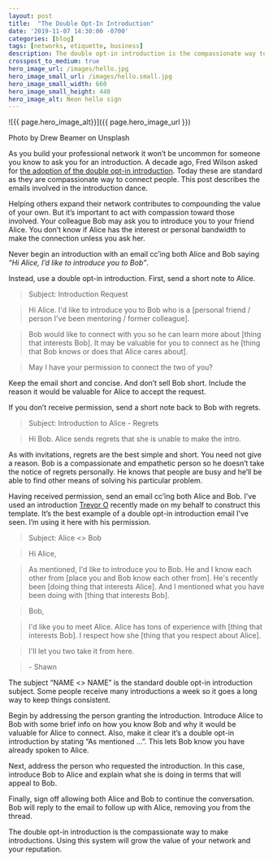 ```yaml
---
layout: post
title:  "The Double Opt-In Introduction"
date: '2019-11-07 14:30:00 -0700'
categories: [blog]
tags: [networks, etiquette, business]
description: The double opt-in introduction is the compassionate way to make introductions.
crosspost_to_medium: true
hero_image_url: /images/hello.jpg
hero_image_small_url: /images/hello.small.jpg
hero_image_small_width: 660
hero_image_small_height: 440
hero_image_alt: Neon hello sign
---
```

![{{ page.hero_image_alt}}]({{ page.hero_image_url }})
<p class="caption">Photo by Drew Beamer on Unsplash</p>

As you build your professional network it won’t be uncommon for someone you know to ask you for an introduction. A decade ago, Fred Wilson asked for [the adoption of the double opt-in introduction](https://avc.com/2009/11/the-double-optin-introduction/). Today these are standard as they are compassionate way to connect people. This post describes the emails involved in the introduction dance.

Helping others expand their network contributes to compounding the value of your own. But it’s important to act with compassion toward those involved. Your colleague Bob may ask you to introduce you to your friend Alice. You don’t know if Alice has the interest or personal bandwidth to make the connection unless you ask her.

Never begin an introduction with an email cc’ing both Alice and Bob saying _“Hi Alice, I’d like to introduce you to Bob”_.

Instead, use a double opt-in introduction. First, send a short note to Alice.

> Subject: Introduction Request

> Hi Alice. I'd like to introduce you to Bob who is a \[personal friend / person I've been mentoring / former colleague\].

> Bob would like to connect with you so he can learn more about \[thing that interests Bob\]. It may be valuable for you to connect as he \[thing that Bob knows or does that Alice cares about\].

> May I have your permission to connect the two of you?

Keep the email short and concise. And don’t sell Bob short. Include the reason it would be valuable for Alice to accept the request.

If you don’t receive permission, send a short note back to Bob with regrets.

> Subject: Introduction to Alice - Regrets

> Hi Bob. Alice sends regrets that she is unable to make the intro.

As with invitations, regrets are the best simple and short. You need not give a reason. Bob is a compassionate and empathetic person so he doesn’t take the notice of regrets personally. He knows that people are busy and he’ll be able to find other  means of solving his particular problem.

Having received permission, send an email cc’ing both Alice and Bob. I've used an introduction [Trevor O](https://trevoro.net/) recently made on my behalf to construct this template. It’s the best example of a double opt-in introduction email I’ve seen. I’m using it here with his permission.

> Subject: Alice <> Bob

> Hi Alice,

> As mentioned, I'd like to introduce you to Bob. He and I know each other from \[place you and Bob know each other from\]. He's recently been \[doing thing that interests Alice\]. And I mentioned what you have been doing with \[thing that interests Bob\].

> Bob,

> I'd like you to meet Alice. Alice has tons of experience with \[thing that interests Bob\]. I respect how she \[thing that you respect about Alice\].

> I'll let you two take it from here.

> \- Shawn

The subject “NAME <> NAME” is the standard double opt-in introduction subject. Some people receive many introductions a week so it goes a long way to keep things consistent.

Begin by addressing the person granting the introduction. Introduce Alice to Bob with some brief info on how you know Bob and why it would be valuable for Alice to connect. Also, make it clear it’s a double opt-in introduction by stating “As mentioned …”. This lets Bob know you have already spoken to Alice.

Next, address the person who requested the introduction. In this case, introduce Bob to Alice and explain what she is doing in terms that will appeal to Bob.

Finally, sign off allowing both Alice and Bob to continue the conversation. Bob will reply to the email to follow up with Alice, removing you from the thread.

The double opt-in introduction is the compassionate way to make introductions. Using this system will grow the value of your network and your reputation.